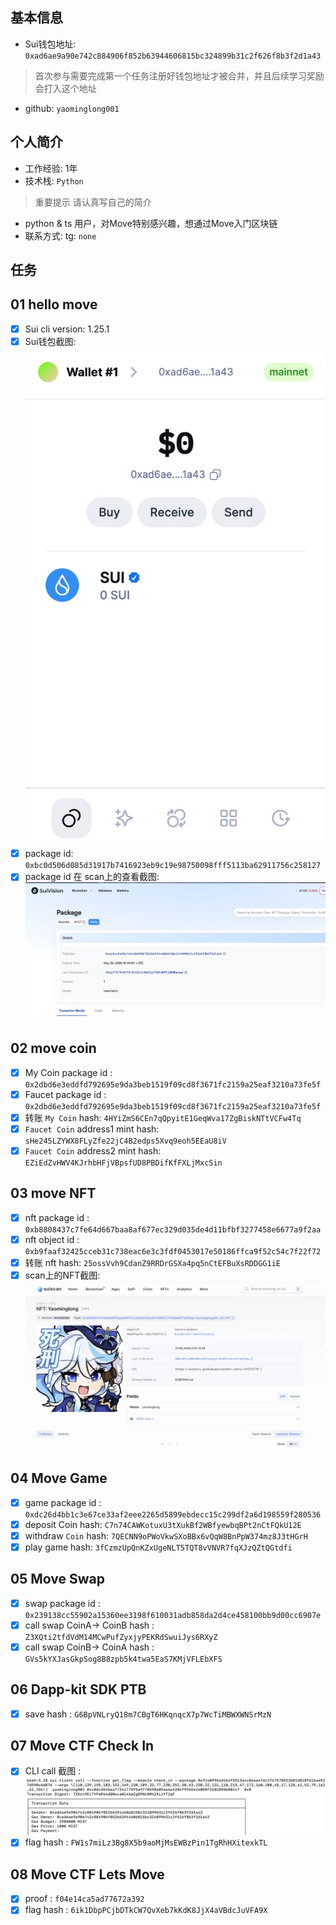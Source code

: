 ## 基本信息
- Sui钱包地址: `0xad6ae9a90e742c884906f852b63944606815bc324899b31c2f626f8b3f2d1a43`
> 首次参与需要完成第一个任务注册好钱包地址才被合并，并且后续学习奖励会打入这个地址
- github: `yaominglong001`

## 个人简介
- 工作经验: 1年
- 技术栈: `Python`
> 重要提示 请认真写自己的简介
- python & ts 用户，对Move特别感兴趣，想通过Move入门区块链
- 联系方式: tg: `none` 

## 任务

##   01 hello move  
- [x] Sui cli version: 1.25.1
- [x] Sui钱包截图: ![Sui钱包截图](./image/1.jpg)
- [x] package id:  `0xbc0d506d085d31917b7416923eb9c19e98750098fff5113ba62911756c258127`  
- [x] package id 在 scan上的查看截图:![Scan截图](./image/2.jpg)

##   02 move coin
- [x] My Coin package id : `0x2dbd6e3eddfd792695e9da3beb1519f09cd8f3671fc2159a25eaf3210a73fe5f`
- [x] Faucet package id : `0x2dbd6e3eddfd792695e9da3beb1519f09cd8f3671fc2159a25eaf3210a73fe5f`
- [x] 转账 `My Coin` hash: `4HYiZmS6CEn7qQpyitE1GeqWva17ZgBiskNTtVCFw4Tq`
- [x] `Faucet Coin` address1 mint hash: `sHe245LZYWX8FLyZfe22jC4B2edps5Xvq9eoh5EEaU8iV`
- [x] `Faucet Coin` address2 mint hash: `EZiEdZvHWV4KJrhbHFjVBpsfUD8PBDifKfFXLjMxcSin`

##   03 move NFT
- [x] nft package id : `0xb8808437c7fe64d667baa8af677ec329d035de4d11bfbf3277458e6677a9f2aa`
- [x] nft object id :  `0xb9faaf32425cceb31c738eac6e3c3fdf0453017e50186ffca9f52c54c7f22f72`
- [x] 转账 nft  hash:   `25ossVvh9CdanZ9RRDrGSXa4pq5nCtEFBuXsRDDGG1iE`
- [x] scan上的NFT截图:![Scan截图](./image/3.jpg)

##   04 Move Game
- [x] game package id :  `0xdc26d4bb1c3e67ce33af2eee2265d5899ebdecc15c299df2a6d198559f280536`
- [x] deposit Coin hash: `C7n74CAWKotuxU3tXukBf2WBfyewbqBPt2nCtFQkU12E`
- [x] withdraw `Coin` hash: `7QECNN9oPWoVkwSXoBBx6vQqW8BnPpW374mz8J3tHGrH`
- [x] play game hash: `3fCzmzUpQnKZxUgeNLT5TQT8vVNVR7fqXJzQZtQGtdfi`

##   05 Move Swap
- [x] swap package id : `0x239138cc55902a15360ee3198f610031adb858da2d4ce458100bb9d00cc6907e`
- [x] call swap CoinA-> CoinB  hash : `Z3XQti2tfdVdM14MCwPufZyxjyPEKRdSwuiJys6RXyZ`
- [x] call swap CoinB-> CoinA  hash : `GVs5kYXJasGkpSog8B8zpb5k4twa5EaS7KMjVFLEbXFS`

##   06 Dapp-kit SDK PTB
- [x] save hash : `G6BpVNLryQ18m7CBgT6HKqnqcX7p7WcTiMBWXWNSrMzN`

##   07 Move CTF Check In
- [x] CLI call 截图 : ![截图](./image/4.jpg)
- [x] flag hash : `FW1s7miLz3Bg8X5b9aoMjMsEWBzPin1TgRhHXitexkTL`

##   08 Move CTF Lets Move
- [x] proof : `f04e14ca5ad77672a392`
- [x] flag hash : `6ik1DbpPCjbDTkCW7QvXeb7kKdK8JjX4aVBdcJuVFA9X`